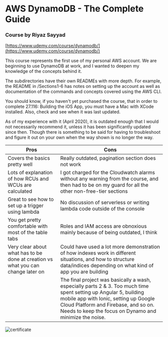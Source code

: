 # AWS DynamoDB - The Complete Guide

### Course by Riyaz Sayyad

[https://www.udemy.com/course/dynamodb/](https://www.udemy.com/course/dynamodb/)

This course represents the first use of my personal AWS account. We are beginning to use DynamoDB at work, and I wanted to deepen my knowledge of the concepts behind it.

The subdirectories have their own READMEs with more depth. For example, the README in /Sections1-6 has notes on setting up the account as well as documentation of the commands and concepts covered using the AWS CLI.

You should know, if you haven't yet purchased the course, that in order to complete 27.116: Building the iOS App, you must have a Mac with XCode installed. Also, check and see when it was last updated.

As of my experience with it (April 2020), it is outdated enough that I would not necessarily recommend it, unless it has been significantly updated since then. Though there is something to be said for having to troubleshoot and figure it out on your own when the way shown is no longer the way.

| Pros                                                                             | Cons                                                                                                                                                                                                                                                          |
| -------------------------------------------------------------------------------- | ------------------------------------------------------------------------------------------------------------------------------------------------------------------------------------------------------------------------------------------------------------- |
| Covers the basics pretty well                                                    | Really outdated, pagination section does not work                                                                                                                                                                                                             |
| Lots of explanation of how RCUs and WCUs are calculated                          | I got charged for the Cloudwatch alarms without any warning from the course, and then had to be on my guard for all the other non-free-tier sections                                                                                                          |
| Great to see how to set up a trigger using lambda                                | No discussion of serverless or writing lambda code outside of the console                                                                                                                                                                                     |
| You get pretty comfortable with most of the table tabs                           | Roles and IAM access are obnoxious mainly because of being outdated, I think                                                                                                                                                                                  |
| Very clear about what has to be done at creation vs what you can change later on | Could have used a lot more demonstration of how indexes work in different situations, and how to structure data/indices depending on what kind of app you are building                                                                                        |
|                                                                                  | The final project was basically a wash, especially parts 2 & 3. Too much time spent setting up Angular 5, building mobile app with Ionic, setting up Google Cloud Platform and Firebase, and so on. Needs to keep the focus on Dynamo and minimize the noise. |

![certificate](https://udemy-certificate.s3.amazonaws.com/image/UC-886ba4fc-244e-4807-9754-0bc41af41ddd.jpg)
